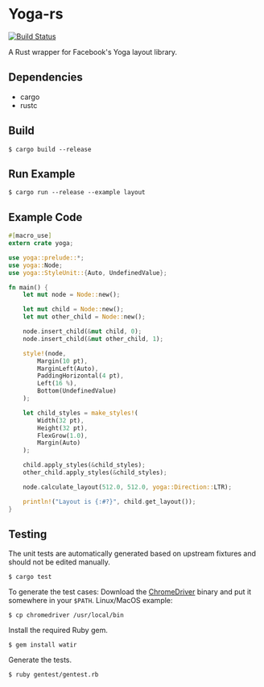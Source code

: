 Yoga-rs
=======
[![Build Status](https://travis-ci.org/bschwind/yoga-rs.svg?branch=master)](https://travis-ci.org/bschwind/yoga-rs)

A Rust wrapper for Facebook's Yoga layout library.

Dependencies
------------
- cargo
- rustc

Build
-----
    $ cargo build --release

Run Example
-----------
	$ cargo run --release --example layout

Example Code
------------
```rust
#[macro_use]
extern crate yoga;

use yoga::prelude::*;
use yoga::Node;
use yoga::StyleUnit::{Auto, UndefinedValue};

fn main() {
	let mut node = Node::new();

	let mut child = Node::new();
	let mut other_child = Node::new();

	node.insert_child(&mut child, 0);
	node.insert_child(&mut other_child, 1);

	style!(node,
		Margin(10 pt),
		MarginLeft(Auto),
		PaddingHorizontal(4 pt),
		Left(16 %),
		Bottom(UndefinedValue)
	);

	let child_styles = make_styles!(
		Width(32 pt),
		Height(32 pt),
		FlexGrow(1.0),
		Margin(Auto)
	);

	child.apply_styles(&child_styles);
	other_child.apply_styles(&child_styles);

	node.calculate_layout(512.0, 512.0, yoga::Direction::LTR);

	println!("Layout is {:#?}", child.get_layout());
}
```

Testing
-------
The unit tests are automatically generated based on upstream fixtures and should not be edited manually.

```
$ cargo test
```

To generate the test cases:
Download the [ChromeDriver](http://chromedriver.chromium.org) binary and put it somewhere in your `$PATH`. Linux/MacOS example:

```
$ cp chromedriver /usr/local/bin
```

Install the required Ruby gem.

```
$ gem install watir
```

Generate the tests.

```
$ ruby gentest/gentest.rb
```
